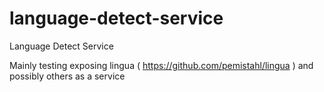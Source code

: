 # language-detect-service
Language Detect Service

Mainly testing exposing lingua ( https://github.com/pemistahl/lingua ) and possibly others as a service 